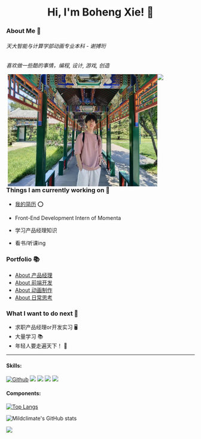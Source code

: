 <h1 align="center">Hi, I'm Boheng Xie! 🍊</h1>

### About Me :wave:

<em>
<h6>天大智能与计算学部动画专业本科 - 谢搏珩</h6>
<p>喜欢做一些酷的事情，编程, 设计, 游戏, 创造</p>
</em>

<img align="right" src="https://i.imgur.com/IyjFcq1.png" width="100px">

<img align="right" alt="me" src="https://github.com/Mildclimate/Mildclimate/blob/main/static/tianTan.jpg" width="400px" height="auto" />

### Things I am currently working on 🌱

- [我的简历](./profile.md "简历") :o:
  

- Front-End Development Intern of Momenta
- 学习产品经理知识
- 看书/听课ing


### Portfolio 📚

- [About 产品经理](https://mildclimate.github.io/Mildclimate/pages/pm.html)
- [About 前端开发](https://mildclimate.github.io/Mildclimate/pages/softE.html)
- [About 动画制作](https://mildclimate.github.io/Mildclimate/pages/animation.html)
- [About 日常思考](https://mildclimate.github.io/Mildclimate/pages/normal.html)

### What I want to do next :thinking:

- 求职产品经理or开发实习 🖥️
- 大量学习 📚
- 年轻人要走遍天下！ :rofl:

---

#### Skills:

[![Github](https://img.shields.io/badge/-Github-000?style=flat&logo=Github&logoColor=white)](https://github.com/Mildclimate)
![](https://img.shields.io/badge/-Nodejs-43853d?style=flat-square&logo=Node.js&logoColor=white)
![](https://img.shields.io/badge/-JavaScript-e5cd0c?style=flat-square&logo=JavaScript&labelColor=f7df1e&logoColor=000)
![](https://img.shields.io/badge/-Vue.js-29beb0?style=flat-square&logo=vue.js&labelColor=ffffff&color=4FC08D)
![](https://img.shields.io/badge/-React-29beb0?style=flat-square&logo=React&labelColor=ffffff&color=61DAFB)

#### Components:

[![Top Langs](https://github-readme-stats.vercel.app/api/top-langs/?username=Mildclimate&layout=compact)](https://github.com/Mildclimate/github-readme-stats)

![Mildclimate's GitHub stats](https://github-readme-stats.vercel.app/api?username=Mildclimate&show_icons=true&theme=tokyonight)

<img src="https://imgur.com/rilHVxA.png"/>
